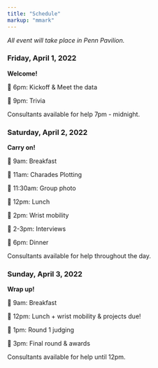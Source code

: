 ```yaml
---
title: "Schedule"
markup: "mmark"
---
```


<body style = "size: 18px">

*All event will take place in Penn Pavilion.*

### Friday, April 1, 2022

**Welcome!**

🔹 6pm: Kickoff & Meet the data

🔹 9pm: Trivia

Consultants available for help 7pm - midnight. 

### Saturday, April 2, 2022

**Carry on!**

🔹 9am: Breakfast

🔹 11am: Charades Plotting

🔹 11:30am: Group photo

🔹 12pm: Lunch

🔹 2pm: Wrist mobility

🔹 2-3pm: Interviews

🔹 6pm: Dinner 

Consultants available for help throughout the day. 


### Sunday, April 3, 2022

**Wrap up!**

🔹 9am: Breakfast

🔹 12pm: Lunch + wrist mobility & projects due! 

🔹 1pm: Round 1 judging

🔹 3pm: Final round & awards

Consultants available for help until 12pm. 

